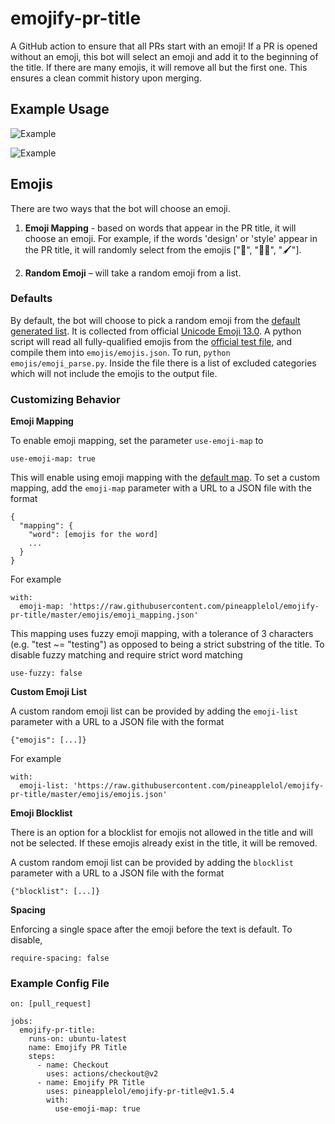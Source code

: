 # emojify-pr-title

A GitHub action to ensure that all PRs start with an emoji! If a PR is opened without an emoji, this bot will select an emoji and add it to the beginning of the title. If there are many emojis, it will remove all but the first one. This ensures a clean commit history upon merging.

## Example Usage

![Example](https://user-images.githubusercontent.com/7104017/135731782-b0e6b596-8015-4ed1-a004-8e09d48cd866.png)

![Example](https://user-images.githubusercontent.com/7104017/135731783-784fbdb1-aa28-436c-a893-896703d52c88.png)

## Emojis

There are two ways that the bot will choose an emoji.

1. **Emoji Mapping** - based on words that appear in the PR title, it will choose an emoji. For example, if the words 'design' or 'style' appear in the PR title, it will randomly select from the emojis ["🎨", "🧑‍🎨", "🖌️"].

2. **Random Emoji** – will take a random emoji from a list.

### Defaults

By default, the bot will choose to pick a random emoji from the [default generated list](https://raw.githubusercontent.com/pineapplelol/emojify-pr-title/master/emojis/emojis.json). It is collected from official [Unicode Emoji 13.0](http://www.unicode.org/emoji/charts-13.0/). A python script will read all fully-qualified emojis from the [official test file](https://unicode.org/Public/emoji/13.0/), and compile them into `emojis/emojis.json`. To run, `python emojis/emoji_parse.py`. Inside the file there is a list of excluded categories which will not include the emojis to the output file.

### Customizing Behavior

**Emoji Mapping**

To enable emoji mapping, set the parameter `use-emoji-map` to

```
use-emoji-map: true
```

This will enable using emoji mapping with the [default map](https://raw.githubusercontent.com/pineapplelol/emojify-pr-title/master/emojis/emoji_mapping.json). To set a custom mapping, add the `emoji-map` parameter with a URL to a JSON file with the format

```
{
  "mapping": {
    "word": [emojis for the word]
    ...
  }
}
```

For example

```
with:
  emoji-map: 'https://raw.githubusercontent.com/pineapplelol/emojify-pr-title/master/emojis/emoji_mapping.json'
```

This mapping uses fuzzy emoji mapping, with a tolerance of 3 characters (e.g. "test ~= "testing") as opposed to being a strict substring of the title. To disable fuzzy matching and require strict word matching

```
use-fuzzy: false
```

**Custom Emoji List**

A custom random emoji list can be provided by adding the `emoji-list` parameter with a URL to a JSON file with the format

```
{"emojis": [...]}
```

For example

```
with:
  emoji-list: 'https://raw.githubusercontent.com/pineapplelol/emojify-pr-title/master/emojis/emojis.json'
```

**Emoji Blocklist**

There is an option for a blocklist for emojis not allowed in the title and will not be selected. If these emojis already exist in the title, it will be removed.

A custom random emoji list can be provided by adding the `blocklist` parameter with a URL to a JSON file with the format

```
{"blocklist": [...]}
```

**Spacing**

Enforcing a single space after the emoji before the text is default. To disable,

```
require-spacing: false
```

### Example Config File

```
on: [pull_request]

jobs:
  emojify-pr-title:
    runs-on: ubuntu-latest
    name: Emojify PR Title
    steps:
      - name: Checkout
        uses: actions/checkout@v2
      - name: Emojify PR Title
        uses: pineapplelol/emojify-pr-title@v1.5.4
        with:
          use-emoji-map: true
```
